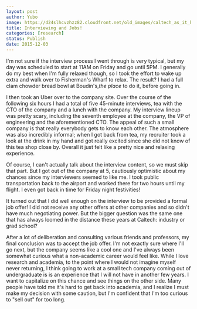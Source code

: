 ```yaml
---
layout: post
author: Yubo
image: https://d24slhcvzhzz82.cloudfront.net/old_images/caltech_as_it_happens/6a0105349b8251970b01b7c7ee5679970b.jpg
title: Interviewing and Jobs! 
categories: [research]
status: Publish
date: 2015-12-03
---
```



I'm not sure if the interview process I went through is very typical, but my day was scheduled to start at 11AM on Friday and go until 5PM. I generally do my best when I'm fully relaxed though, so I took the effort to wake up extra and walk over to Fisherman's Wharf to relax. The result? I had a full clam chowder bread bowl at Boudin's,*the place* to do it, before going in.

I then took an Uber over to the company site. Over the course of the following six hours I had a total of five 45-minute interviews, tea with the CTO of the company and a lunch with the company. My interview lineup was pretty scary, including the seventh employee at the company, the VP of engineering and the aforementioned CTO. The appeal of such a small company is that really everybody gets to know each other. The atmosphere was also incredibly informal; when I got back from tea, my recruiter took a look at the drink in my hand and got really excited since she did not know of this tea shop close by. Overall it just felt like a pretty nice and relaxing experience.

Of course, I can't actually talk about the interview content, so we must skip that part. But I got out of the company at 5, cautiously optimistic about my chances since my interviewers seemed to like me. I took public transportation back to the airport and worked there for two hours until my flight. I even got back in time for Friday night festivities!

It turned out that I did well enough on the interview to be provided a formal job offer! I did not receive any other offers at other companies and so didn't have much negotiating power. But the bigger question was the same one that has always loomed in the distance these years at Caltech: industry or grad school?

After a lot of deliberation and consulting various friends and professors, my final conclusion was to accept the job offer. I'm not exactly sure where I'll go next, but the company seems like a cool one and I've always been somewhat curious what a non-academic career would feel like. While I love research and academia, to the point where I would not imagine myself never returning, I think going to work at a small tech company coming out of undergraduate is is an experience that I will not have in another few years. I want to capitalize on this chance and see things on the other side. Many people have told me it's hard to get back into academia, and I realize I must make my decision with some caution, but I'm confident that I'm too curious to "sell out" for too long.

